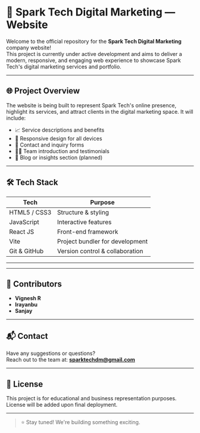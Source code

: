 # 🚀 Spark Tech Digital Marketing — Website

Welcome to the official repository for the **Spark Tech Digital Marketing** company website!  
This project is currently under active development and aims to deliver a modern, responsive, and engaging web experience to showcase Spark Tech's digital marketing services and portfolio.

---

## 🌐 Project Overview

The website is being built to represent Spark Tech's online presence, highlight its services, and attract clients in the digital marketing space. It will include:

- 📈 Service descriptions and benefits  
- 📱 Responsive design for all devices  
- 💬 Contact and inquiry forms  
- 🧑‍💻 Team introduction and testimonials  
- 📰 Blog or insights section (planned)

---

## 🛠️ Tech Stack

| Tech           | Purpose                         |
|----------------|----------------------------------|
| HTML5 / CSS3   | Structure & styling              |
| JavaScript     | Interactive features             |
| React JS       | Front-end framework              |
| Vite           | Project bundler for development  |
| Git & GitHub   | Version control & collaboration  |

---


---

## 👥 Contributors

- **Vignesh R**
- **Irayanbu**
- **Sanjay**

---

## 📬 Contact

Have any suggestions or questions?  
Reach out to the team at: **sparktechdm@gmail.com**

---

## 📌 License

This project is for educational and business representation purposes. License will be added upon final deployment.

---

> ⭐ Stay tuned! We're building something exciting.